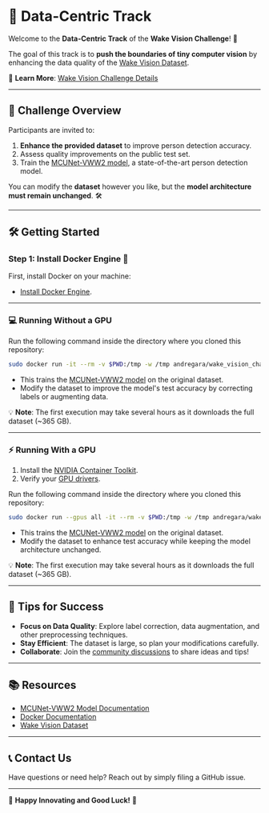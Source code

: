 # 🚀 **Data-Centric Track**

Welcome to the **Data-Centric Track** of the **Wake Vision Challenge**! 🎉

The goal of this track is to **push the boundaries of tiny computer vision** by enhancing the data quality of the [Wake Vision Dataset](https://wakevision.ai/).

🔗 **Learn More**: [Wake Vision Challenge Details](https://edgeai.modelnova.ai/challenges/details/1)

---

## 🌟 **Challenge Overview**

Participants are invited to:

1. **Enhance the provided dataset** to improve person detection accuracy.
2. Assess quality improvements on the public test set.
3. Train the [MCUNet-VWW2 model](https://github.com/mit-han-lab/mcunet), a state-of-the-art person detection model.

You can modify the **dataset** however you like, but the **model architecture must remain unchanged**. 🛠️

---

## 🛠️ **Getting Started**

### Step 1: Install Docker Engine 🐋

First, install Docker on your machine:
- [Install Docker Engine](https://docs.docker.com/engine/install/).

---

### 💻 **Running Without a GPU**

Run the following command inside the directory where you cloned this repository:

```bash
sudo docker run -it --rm -v $PWD:/tmp -w /tmp andregara/wake_vision_challenge:cpu python data_centric_track.py
```

- This trains the [MCUNet-VWW2 model](https://github.com/mit-han-lab/mcunet) on the original dataset.
- Modify the dataset to improve the model's test accuracy by correcting labels or augmenting data.

💡 **Note**: The first execution may take several hours as it downloads the full dataset (~365 GB).

---

### ⚡ **Running With a GPU**

1. Install the [NVIDIA Container Toolkit](https://docs.nvidia.com/datacenter/cloud-native/container-toolkit/latest/install-guide.html).
2. Verify your [GPU drivers](https://ubuntu.com/server/docs/nvidia-drivers-installation).

Run the following command inside the directory where you cloned this repository:

```bash
sudo docker run --gpus all -it --rm -v $PWD:/tmp -w /tmp andregara/wake_vision_challenge:gpu python data_centric_track.py
```

- This trains the [MCUNet-VWW2 model](https://github.com/mit-han-lab/mcunet) on the original dataset.
- Modify the dataset to enhance test accuracy while keeping the model architecture unchanged.

💡 **Note**: The first execution may take several hours as it downloads the full dataset (~365 GB).

---

## 🎯 **Tips for Success**

- **Focus on Data Quality**: Explore label correction, data augmentation, and other preprocessing techniques.
- **Stay Efficient**: The dataset is large, so plan your modifications carefully.
- **Collaborate**: Join the [community discussions](#) to share ideas and tips!

---

## 📚 **Resources**

- [MCUNet-VWW2 Model Documentation](https://github.com/mit-han-lab/mcunet)
- [Docker Documentation](https://docs.docker.com/)
- [Wake Vision Dataset](https://wakevision.ai/)

---

## 📞 **Contact Us**

Have questions or need help? Reach out by simply filing a GitHub issue.

---

🌟 **Happy Innovating and Good Luck!** 🌟
